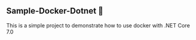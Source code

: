 ## Sample-Docker-Dotnet 🚀
This is a simple project to demonstrate how to use docker with .NET Core 7.0
